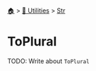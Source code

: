 <!--startTocHeader-->
[🏠](../../README.md) > [🔧 Utilities](../README.md) > [Str](README.md)
# ToPlural
<!--endTocHeader-->
TODO: Write about `ToPlural`
<!--startTocSubtopic-->

<!--endTocSubtopic-->